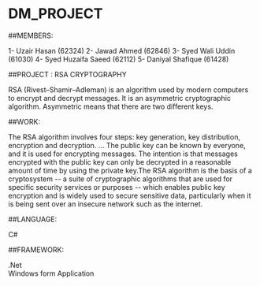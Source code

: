 # DM_PROJECT

##MEMBERS:

1- Uzair Hasan (62324)
2- Jawad Ahmed (62846)
3- Syed Wali Uddin (61030)
4- Syed Huzaifa Saeed (62112)
5- Daniyal Shafique (61428)

##PROJECT : RSA CRYPTOGRAPHY

RSA (Rivest–Shamir–Adleman) is an algorithm used by modern computers to encrypt and decrypt messages. It is an asymmetric cryptographic algorithm. Asymmetric means that there are two different keys.

##WORK:

The RSA algorithm involves four steps: key generation, key distribution, encryption and decryption. ... The public key can be known by everyone, and it is used for encrypting messages. The intention is that messages encrypted with the public key can only be decrypted in a reasonable amount of time by using the private key.The RSA algorithm is the basis of a cryptosystem -- a suite of cryptographic algorithms that are used for specific security services or purposes -- which enables public key encryption and is widely used to secure sensitive data, particularly when it is being sent over an insecure network such as the internet.

##LANGUAGE: 

C#

##FRAMEWORK:

.Net  
Windows form Application
